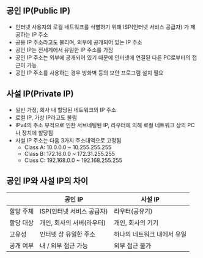 ## 공인 IP(Public IP)

- 인터넷 사용자의 로컬 네트워크를 식별하기 위해 ISP(인터넷 서비스 공급자) 가 제공하는 IP 주소
- 공용 IP 주소라고도 불리며, 외부에 공개되어 있는 IP 주소
- 공인 IP는 전세계에서 유일한 IP 주소를 가짐
- 공인 IP 주소는 외부에 공개되어 있기 때문에 인터넷에 연결된 다른 PC로부터의 접근이 가능
- 공인 IP 주소를 사용하는 경우 방화벽 등의 보안 프로그램 설치 필요

## 사설 IP(Private IP)

- 일반 가정, 회사 내 할당된 네트워크의 IP 주소
- 로컬 IP, 가상 IP라고도 불림
- IPv4의 주소 부적으로 인한 서브네팅된 IP, 라우터에 의해 로컬 네트워크 상의 PC나 장치에 할당됨
- 사설 IP 주소는 다음 3가지 주소대역으로 고정됨
    - Class A: 10.0.0.0 ~ 10.255.255.255
    - Class B: 172.16.0.0 ~ 172.31.255.255
    - Class C: 192.168.0.0 ~ 192.168.255.255

## 공인 IP와 사설 IP의 차이

|  | 공인 IP | 사설 IP |
| --- | --- | --- |
| 할당 주체 | ISP(인터넷 서비스 공급자) | 라우터(공유기) |
| 할당 대상 | 개인, 회사의 서버(라우터) | 개인, 회사의 기기 |
| 고유성 | 인터넷 상 유일한 주소 | 하나의 네트워크 내에서 유일 |
| 공개 여부 | 내 / 외부 접근 가능 | 외부 접근 불가 |